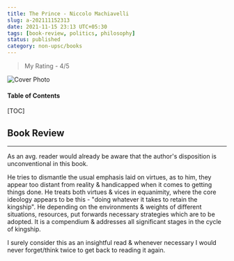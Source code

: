 ```yaml
---
title: The Prince - Niccolo Machiavelli
slug: a-202111152313
date: 2021-11-15 23:13 UTC+05:30
tags: [book-review, politics, philosophy]
status: published
category: non-upsc/books
---
```


> My Rating - 4/5

![Cover Photo](https://i.gr-assets.com/images/S/compressed.photo.goodreads.com/books/1390055828l/28862.jpg)

<h4>Table of Contents</h4>
[TOC]

## Book Review
---
As an avg. reader would already be aware that the author's disposition is unconventional in this book. 

He tries to dismantle the usual emphasis laid on virtues, as to him, they appear too distant from reality & handicapped when it comes to getting things done. He treats both virtues & vices in equanimity, where the core ideology appears to be this - "doing whatever it takes to retain the kingship". He depending on the environments & weights of different situations, resources, put forwards necessary strategies which are to be adopted. It is a compendium & addresses all significant stages in the cycle of kingship.

I surely consider this as an insightful read & whenever necessary I would never forget/think twice to get back to reading it again. 


